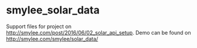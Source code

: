# smylee_solar_data
Support files for project on http://smylee.com/post/2016/06/02_solar_api_setup. Demo can be found on http://smylee.com/smylee/solar_data/
